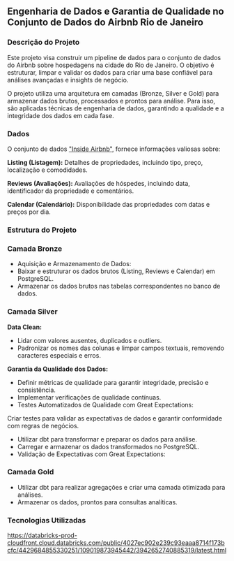## Engenharia de Dados e Garantia de Qualidade no Conjunto de Dados do Airbnb Rio de Janeiro

### Descrição do Projeto
Este projeto visa construir um pipeline de dados para o conjunto de dados do Airbnb sobre hospedagens na cidade do Rio de Janeiro. O objetivo é estruturar, limpar e validar os dados para criar uma base confiável para análises avançadas e insights de negócio.

O projeto utiliza uma arquitetura em camadas (Bronze, Silver e Gold) para armazenar dados brutos, processados e prontos para análise. Para isso, são aplicadas técnicas de engenharia de dados, garantindo a qualidade e a integridade dos dados em cada fase.

### Dados
O conjunto de dados <a href="http://insideairbnb.com/">"Inside Airbnb"</a>, fornece informações valiosas sobre:

**Listing (Listagem):** Detalhes de propriedades, incluindo tipo, preço, localização e comodidades.

**Reviews (Avaliações):** Avaliações de hóspedes, incluindo data, identificador da propriedade e comentários.

**Calendar (Calendário):** Disponibilidade das propriedades com datas e preços por dia.


### Estrutura do Projeto
### Camada Bronze
- Aquisição e Armazenamento de Dados:
- Baixar e estruturar os dados brutos (Listing, Reviews e Calendar) em PostgreSQL.
- Armazenar os dados brutos nas tabelas correspondentes no banco de dados.
  
### Camada Silver
**Data Clean:**
- Lidar com valores ausentes, duplicados e outliers.
- Padronizar os nomes das colunas e limpar campos textuais, removendo caracteres especiais e erros.

**Garantia da Qualidade dos Dados:**
- Definir métricas de qualidade para garantir integridade, precisão e consistência.
- Implementar verificações de qualidade contínuas.
- Testes Automatizados de Qualidade com Great Expectations:

Criar testes para validar as expectativas de dados e garantir conformidade com regras de negócios.
- Utilizar dbt para transformar e preparar os dados para análise.
- Carregar e armazenar os dados transformados no PostgreSQL.
- Validação de Expectativas com Great Expectations:

### Camada Gold
- Utilizar dbt para realizar agregações e criar uma camada otimizada para análises.
- Armazenar os dados, prontos para consultas analíticas.

### Tecnologias Utilizadas
https://databricks-prod-cloudfront.cloud.databricks.com/public/4027ec902e239c93eaaa8714f173bcfc/4429684855330251/109019873945442/3942652740885319/latest.html
